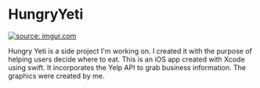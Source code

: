 # HungryYeti

<a href="http://imgur.com/dy2kdyF"><img src="http://i.imgur.com/dy2kdyFl.png" title="source: imgur.com" /></a>

Hungry Yeti is a side project I'm working on. I created it with the purpose of helping users decide where to eat. This is an iOS app created with Xcode using swift. It incorporates the Yelp API to grab business information. The graphics were created by me. 

